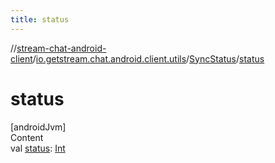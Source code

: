 ```yaml
---
title: status
---
```

//[stream-chat-android-client](../../../index.md)/[io.getstream.chat.android.client.utils](../index.md)/[SyncStatus](index.md)/[status](status.md)



# status  
[androidJvm]  
Content  
val [status](status.md): [Int](https://kotlinlang.org/api/latest/jvm/stdlib/kotlin/-int/index.html)  



